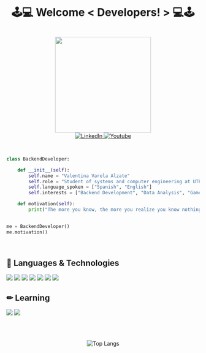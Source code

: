 
<h1 align="center">
  <strong> 🕹💻 Welcome < Developers! > 💻🕹</strong>
</h1>
<br>

<div id="header" align="center">
  <img src="https://media.giphy.com/media/qgQUggAC3Pfv687qPC/giphy.gif" width="250"/>
</div>

<div id="badges" align="center">
  <a href="https://www.linkedin.com/in/valentinavarelaalzate/">
    <img src="https://img.shields.io/badge/LinkedIn-blue?style=for-the-badge&logo=linkedin&logoColor=white" alt="LinkedIn"/>
  </a>
  <a href="https://www.youtube.com/channel/UCx0-qBzkJ2xlU4-PFKUBqnQ">
    <img src="https://img.shields.io/badge/YouTube-red?style=for-the-badge&logo=youtube&logoColor=white" alt="Youtube"/>
  </a>
</div>
<br>

```python

class BackendDeveloper:

    def __init__(self):
        self.name = "Valentina Varela Alzate"
        self.role = "Student of systems and computer engineering at UTP"
        self.language_spoken = ["Spanish", "English"]
        self.interests = ["Backend Development", "Data Analysis", "Game Development"]

    def motivation(self):
        print("The more you know, the more you realize you know nothing.")

  
me = BackendDeveloper()
me.motivation()
```
<br>
  
## 💾 Languages & Technologies  
![](https://img.shields.io/badge/Editor-VS_Code-informational?style=flat&logo=visual-studio-code&logoColor=white&color=6aa6f8)
![](https://img.shields.io/badge/Code-Python-informational?style=flat&logo=python&logoColor=white&color=6aa6f8)
![](https://img.shields.io/badge/Code-JavaScript-informational?style=flat&logo=javascript&logoColor=white&color=6aa6f8)
![](https://img.shields.io/badge/Code-C-informational?style=flat&logo=python&logoColor=white&color=6aa6f8)
![](https://img.shields.io/badge/Code-SQL-informational?style=flat&logo=python&logoColor=white&color=6aa6f8)
![](https://img.shields.io/badge/Code-HTML-informational?style=flat&logo=python&logoColor=white&color=6aa6f8)
![](https://img.shields.io/badge/Code-CSS-informational?style=flat&logo=python&logoColor=white&color=6aa6f8)  
  
## ✏ Learning 
![](https://img.shields.io/badge/Code-Golang-informational?style=flat&logo=go&logoColor=white&color=6aa6f8)
![](https://img.shields.io/badge/Code-Java-informational?style=flat&logo=python&logoColor=white&color=6aa6f8)
  
<br>
<br>
  
<div align=center>
  
  ![Top Langs](https://github-readme-stats.vercel.app/api/top-langs/?username=Valentina17varela)
  
</div>
  
 



